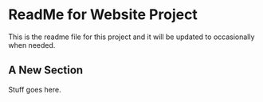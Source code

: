# ReadMe for Website Project

This is the readme file for this project and it will be updated to occasionally when needed.

## A New Section

Stuff goes here.

